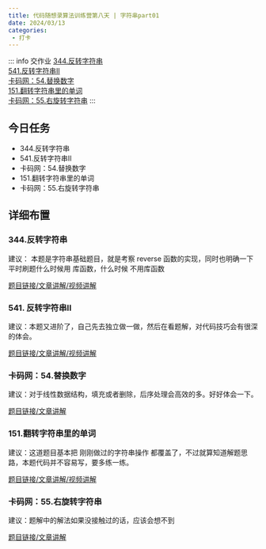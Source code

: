 ```yaml
---
title: 代码随想录算法训练营第八天 | 字符串part01
date: 2024/03/13
categories:
 - 打卡
---
```

::: info 交作业
[344.反转字符串](/blogs/algorithm/leetcode344.md)<br/>
[541.反转字符串II](/blogs/algorithm/leetcode541.md)<br/>
[卡码网：54.替换数字](/blogs/algorithm/kama54.md)<br/>
[151.翻转字符串里的单词](/blogs/algorithm/leetcode151.md)<br/>
[卡码网：55.右旋转字符串](/blogs/algorithm/kama55.md)
:::

## 今日任务 
- 344.反转字符串
- 541.反转字符串II
- 卡码网：54.替换数字
- 151.翻转字符串里的单词
- 卡码网：55.右旋转字符串

## 详细布置
### 344.反转字符串
建议： 本题是字符串基础题目，就是考察 reverse 函数的实现，同时也明确一下 平时刷题什么时候用 库函数，什么时候 不用库函数 

[题目链接/文章讲解/视频讲解](https://programmercarl.com/0344.%E5%8F%8D%E8%BD%AC%E5%AD%97%E7%AC%A6%E4%B8%B2.html)

### 541. 反转字符串II
建议：本题又进阶了，自己先去独立做一做，然后在看题解，对代码技巧会有很深的体会。 

[题目链接/文章讲解/视频讲解](https://programmercarl.com/0541.%E5%8F%8D%E8%BD%AC%E5%AD%97%E7%AC%A6%E4%B8%B2II.html)

### 卡码网：54.替换数字
建议：对于线性数据结构，填充或者删除，后序处理会高效的多。好好体会一下。

[题目链接/文章讲解](https://programmercarl.com/kama54.%E6%9B%BF%E6%8D%A2%E6%95%B0%E5%AD%97.html)

### 151.翻转字符串里的单词
建议：这道题目基本把 刚刚做过的字符串操作 都覆盖了，不过就算知道解题思路，本题代码并不容易写，要多练一练。 

[题目链接/文章讲解/视频讲解](https://programmercarl.com/0151.%E7%BF%BB%E8%BD%AC%E5%AD%97%E7%AC%A6%E4%B8%B2%E9%87%8C%E7%9A%84%E5%8D%95%E8%AF%8D.html)

### 卡码网：55.右旋转字符串 
建议：题解中的解法如果没接触过的话，应该会想不到

[题目链接/文章讲解](https://programmercarl.com/kama55.%E5%8F%B3%E6%97%8B%E5%AD%97%E7%AC%A6%E4%B8%B2.html)